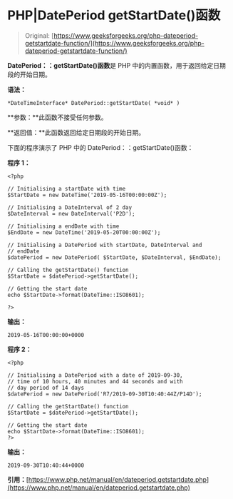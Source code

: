# PHP|DatePeriod getStartDate()函数

> Original: [https://www.geeksforgeeks.org/php-dateperiod-getstartdate-function/](https://www.geeksforgeeks.org/php-dateperiod-getstartdate-function/)

**DatePeriod：：getStartDate()函数**是 PHP 中的内置函数，用于返回给定日期段的开始日期。

**语法：**

```
*DateTimeInterface* DatePeriod::getStartDate( *void* )
```

**参数：**此函数不接受任何参数。

**返回值：**此函数返回给定日期段的开始日期。

下面的程序演示了 PHP 中的 DatePeriod：：getStartDate()函数：

**程序 1：**

```
<?php

// Initialising a startDate with time
$StartDate = new DateTime('2019-05-16T00:00:00Z');

// Initialising a DateInterval of 2 day
$DateInterval = new DateInterval('P2D');

// Initialising a endDate with time
$EndDate = new DateTime('2019-05-20T00:00:00Z');

// Initialising a DatePeriod with startDate, DateInterval and
// endDate 
$datePeriod = new DatePeriod( $StartDate, $DateInterval, $EndDate);

// Calling the getStartDate() function
$StartDate = $datePeriod->getStartDate();

// Getting the start date
echo $StartDate->format(DateTime::ISO8601);

?>
```

**输出：**

```
2019-05-16T00:00:00+0000

```

**程序 2：**

```
<?php

// Initialising a DatePeriod with a date of 2019-09-30,
// time of 10 hours, 40 minutes and 44 seconds and with
// day period of 14 days
$datePeriod = new DatePeriod('R7/2019-09-30T10:40:44Z/P14D');

// Calling the getStartDate() function
$StartDate = $datePeriod->getStartDate();

// Getting the start date
echo $StartDate->format(DateTime::ISO8601);
?>
```

**输出：**

```
2019-09-30T10:40:44+0000

```

**引用：**[https://www.php.net/manual/en/dateperiod.getstartdate.php](https://www.php.net/manual/en/dateperiod.getstartdate.php)